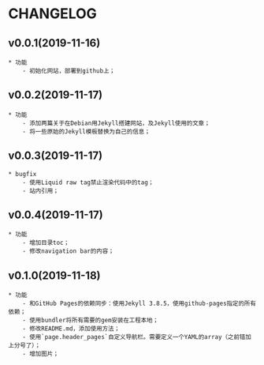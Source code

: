 # CHANGELOG
## v0.0.1(2019-11-16)
    * 功能
        - 初始化网站，部署到github上；

## v0.0.2(2019-11-17)
    * 功能
        - 添加两篇关于在Debian用Jekyll搭建网站，及Jekyll使用的文章；
        - 将一些原始的Jekyll模板替换为自己的信息；

## v0.0.3(2019-11-17)
    * bugfix
        - 使用Liquid raw tag禁止渲染代码中的tag；
        - 站内引用；

## v0.0.4(2019-11-17)
    * 功能
        - 增加目录toc；
        - 修改navigation bar的内容；

## v0.1.0(2019-11-18)
    * 功能
        - 和GitHub Pages的依赖同步：使用Jekyll 3.8.5，使用github-pages指定的所有依赖；
        - 使用bundler将所有需要的gem安装在工程本地；
        - 修改README.md，添加使用方法；
        - 使用`page.header_pages`自定义导航栏。需要定义一个YAML的array（之前错加上分号了）；
        - 增加图片；


